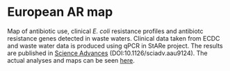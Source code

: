 
European AR map
===============

Map of antibiotic use, clinical *E. coli* resistance profiles and antibiotc resistance genes detected in waste waters. Clinical data taken from ECDC and waste water data is produced using qPCR in StARe project. The results are published in [Science Advances](http://advances.sciencemag.org/content/5/3/eaau9124) (DOI:10.1126/sciadv.aau9124).
The actual analyses and maps can be seen [here](http://karkman.github.io/StARe_map).
